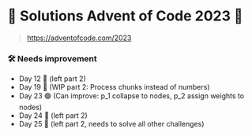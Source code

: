 # 🎄 Solutions Advent of Code 2023 🎄

> https://adventofcode.com/2023

### 🛠️ Needs improvement

-   Day 12 🔴 (left part 2)
-   Day 19 🔴 (WIP part 2: Process chunks instead of numbers)
-   Day 23 🟢 (Can improve: p_1 collapse to nodes, p_2 assign weights to nodes)
-   Day 24 🔴 (left part 2)
-   Day 25 🔴 (left part 2, needs to solve all other challenges)
